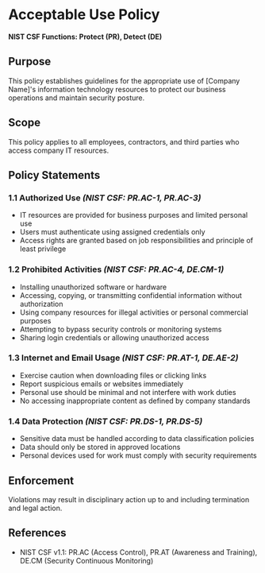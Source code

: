 # Acceptable Use Policy

**NIST CSF Functions: Protect (PR), Detect (DE)**

## Purpose
This policy establishes guidelines for the appropriate use of [Company Name]'s information technology resources to protect our business operations and maintain security posture.

## Scope
This policy applies to all employees, contractors, and third parties who access company IT resources.

## Policy Statements

### 1.1 Authorized Use *(NIST CSF: PR.AC-1, PR.AC-3)*
- IT resources are provided for business purposes and limited personal use
- Users must authenticate using assigned credentials only
- Access rights are granted based on job responsibilities and principle of least privilege

### 1.2 Prohibited Activities *(NIST CSF: PR.AC-4, DE.CM-1)*
- Installing unauthorized software or hardware
- Accessing, copying, or transmitting confidential information without authorization
- Using company resources for illegal activities or personal commercial purposes
- Attempting to bypass security controls or monitoring systems
- Sharing login credentials or allowing unauthorized access

### 1.3 Internet and Email Usage *(NIST CSF: PR.AT-1, DE.AE-2)*
- Exercise caution when downloading files or clicking links
- Report suspicious emails or websites immediately
- Personal use should be minimal and not interfere with work duties
- No accessing inappropriate content as defined by company standards

### 1.4 Data Protection *(NIST CSF: PR.DS-1, PR.DS-5)*
- Sensitive data must be handled according to data classification policies
- Data should only be stored in approved locations
- Personal devices used for work must comply with security requirements

## Enforcement
Violations may result in disciplinary action up to and including termination and legal action.

## References
- NIST CSF v1.1: PR.AC (Access Control), PR.AT (Awareness and Training), DE.CM (Security Continuous Monitoring)